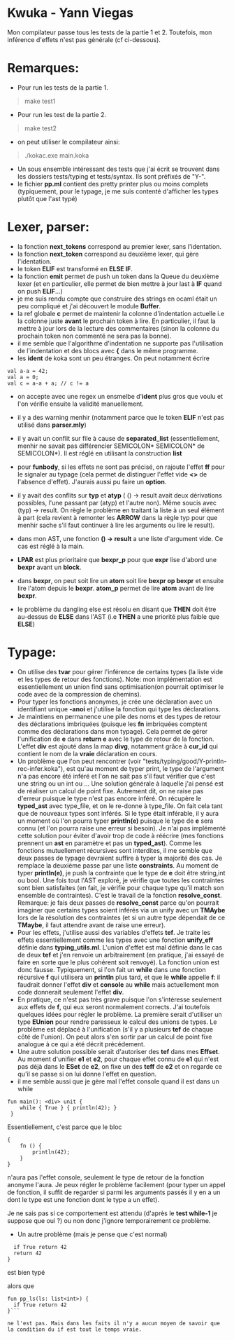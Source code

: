 # Kwuka - Yann Viegas

Mon compilateur passe tous les tests de la partie 1 et 2. Toutefois, mon inférence d'effets n'est pas générale (cf ci-dessous).

# Remarques:
- Pour run les tests de la partie 1.
> make test1
- Pour run les test de la partie 2.
> make test2
- on peut utiliser le compilateur ainsi:
> ./kokac.exe main.koka
- Un sous ensemble intéressant des tests que j'ai écrit se trouvent dans les dossiers tests/typing et tests/syntax. Ils sont préfixés de "Y-".
- le fichier **pp.ml** contient des pretty printer plus ou moins complets (typiquement, pour le typage, je me suis contenté d'afficher les types plutôt que l'ast typé)

# Lexer, parser:
- la fonction **next_tokens** correspond au premier lexer, sans l'identation.
- la fonction **next_token** correspond au deuxième lexer, qui gère l'identation.
- le token **ELIF** est transformé en **ELSE IF**.
- la fonction **emit** permet de push un token dans la Queue du deuxième lexer (et en particulier, elle permet de bien mettre à jour last à **IF** quand on push **ELIF**...)
- je me suis rendu compte que construire des strings en ocaml était un peu compliqué et j'ai découvert le module **Buffer**.
- la ref globale **c** permet de maintenir la colonne d'indentation actuelle i.e la colonne juste **avant** le prochain token à lire. En particulier, il faut la mettre à jour lors de la lecture des commentaires (sinon la colonne du prochain token non commenté ne sera pas la bonne).
- il me semble que l'algorithme d'indentation ne supporte pas l'utilisation de l'indentation et des blocs avec **{** dans le même programme.
- les **ident** de koka sont un peu étranges. On peut notamment écrire
```
val a-a = 42;
val a = 0; 
val c = a-a + a; // c != a
```
- on accepte avec une regex un ensmelbe d'**ident** plus gros que voulu et l'on vérifie ensuite la validité manuellement.


- il y a des warning menhir (notamment parce que le token **ELIF** n'est pas utilisé dans **parser.mly**)
- il y avait un conflit sur file à cause de **separated_list** (essentiellement, menhir ne savait pas différencier SEMICOLON* SEMICOLON* de SEMICOLON*). Il est réglé en utilisant la construction **list**
- pour **funbody**, si les effets ne sont pas précisé, on rajoute l'effet **ff** pour le signaler au typage (cela permet de distinguer l'effet vide **<>** de l'absence d'effet). J'aurais aussi pu faire un **option**.
- il y avait des conflits sur **typ** et **atyp** ( () -> result avait deux dérivations possibles, l'une passant par (atyp) et l'autre non). Même soucis avec (typ) -> result. On règle le problème en traitant la liste à un seul élément à part (cela revient à remonter les **ARROW** dans la règle typ pour que menhir sache s'il faut continuer à lire les arguments ou lire le result).
- dans mon AST, une fonction **() -> result** a une liste d'argument vide. Ce cas est réglé à la main.
- **LPAR** est plus prioritaire que **bexpr_p** pour que **expr** lise d'abord une **bexpr** avant un **block**.
- dans **bexpr**, on peut soit lire un **atom** soit lire **bexpr op bexpr** et ensuite lire l'atom depuis le **bexpr**. **atom_p** permet de lire **atom** avant de lire **bexpr**.
- le problème du dangling else est résolu en disant que **THEN** doit être au-dessus de **ELSE** dans l'AST (i.e **THEN** a une priorité plus faible que **ELSE**)

# Typage:

- On utilise des **tvar** pour gérer l'inférence de certains types (la liste vide et les types de retour des fonctions). Note: mon implémentation est essentiellement un union find sans optimisation(on pourrait optimiser le code avec de la compression de chemins).
- Pour typer les fonctions anonymes, je crée une déclaration avec un identifiant unique **-anoi** et j'utilise la fonction qui type les déclarations.
- Je maintiens en permanence une pile des noms et des types de retour des déclarations imbriquées (puisque les **fn** imbriquées comptent comme des déclarations dans mon typage). Cela permet de gérer l'unification de **e** dans **return e** avec le type de retour de la fonction. L'effet **div** est ajouté dans la map **divg**, notamment grâce à **cur_id** qui contient le nom de la **vraie** déclaration en cours.
- Un problème que l'on peut rencontrer (voir "tests/typing/good/Y-println-rec-infer.koka"), est qu'au moment de typer print, le type de l'argument n'a pas encore été inféré et l'on ne sait pas s'il faut vérifier que c'est une string ou un int ou ... Une solution générale à laquelle j'ai pensé est de réaliser un calcul de point fixe. Autrement dit, on ne raise pas d'erreur puisque le type n'est pas encore inféré. On récupère le **typed_ast** avec type_file, et on le re-donne à type_file. On fait cela tant que de nouveaux types sont inférés. Si le type était inférable, il y aura un moment où l'on pourra typer **println(e)** puisque le type de **e** sera connu (et l'on pourra raise une erreur si besoin). Je n'ai pas implémenté cette solution pour éviter d'avoir trop de code à réécrire (mes fonctions prennent un **ast** en paramètre et pas un **typed_ast**). Comme les fonctions mutuellement récursives sont interdites, il me semble que deux passes de typage devraient suffire à typer la majorité des cas. Je remplace la deuxième passe par une liste **constraints**. Au moment de typer **println(e)**, je push la contrainte que le type de **e** doit être string,int ou bool. Une fois tout l'AST exploré, je vérifie que toutes les contraintes sont bien satisfaites (en fait, je vérifie pour chaque type qu'il match son ensemble de contraintes). C'est le travail de la fonction **resolve_const**. Remarque: je fais deux passes de **resolve_const** parce qu'on pourrait imaginer que certains types soient inférés via un unify avec un **TMAybe** lors de la résolution des contraintes (et si un autre type dépendait de ce **TMaybe**, il faut attendre avant de raise une erreur).
- Pour les effets, j'utilise aussi des variables d'effets **tef**. Je traite les effets essentiellement comme les types avec une fonction **unify_eff** définie dans **typing_utils.ml**. L'union d'effet est mal définie dans le cas de deux **tef** et j'en renvoie un arbitrairement (en pratique, j'ai essayé de faire en sorte que le plus cohérent soit renvoyé). La fonction union est donc fausse. Typiquement, si l'on fait un **while** dans une fonction récursive **f** qui utilisera un **println** plus tard, et que le **while** appelle **f**:  il faudrait donner l'effet **div** et **console** au **while** mais actuellement mon code donnerait seulement l'effet **div**.
- En pratique, ce n'est pas très grave puisque l'on s'intéresse seulement aux effets de **f**, qui eux seront normalement corrects. J'ai toutefois quelques idées pour régler le problème. La première serait d'utiliser un type **EUnion** pour rendre paresseux le calcul des unions de types. Le problème est déplacé à l'unification (s'il y a plusieurs **tef** de chaque côté de l'union). On peut alors s'en sortir par un calcul de point fixe analogue à ce qui a été décrit précédement. 
- Une autre solution possible serait d'autoriser des **tef** dans mes **Effset**. Au moment d'unifier **e1** et **e2**, pour chaque effet connu de **e1** qui n'est pas déjà dans le **ESet** de **e2**, on fixe un des **teff** de **e2** et on regarde ce qu'il se passe si on lui donne l'effet en question.
- il me semble aussi que je gère mal l'effet console quand il est dans un while
```
fun main(): <div> unit {
    while { True } { println(42); } 
 }
```

Essentiellement, c'est parce que le bloc
```
{
    fn () {
        println(42);
    }
}
```
n'aura pas l'effet console, seulement le type de retour de la fonction anonyme l'aura. Je peux régler le problème facilement (pour typer un appel de fonction, il suffit de regarder si parmi les arguments passés il y en a un dont le type est une fonction dont le type a un effet).

Je ne sais pas si ce comportement est attendu (d'après le **test while-1** je suppose que oui ?) ou non donc j'ignore temporairement ce problème.

- Un autre problème (mais je pense que c'est normal)
```fun pp_ls(ls: list<int>) {
  if True return 42
  return 42
}
```
 
est bien typé

alors que
```
fun pp_ls(ls: list<int>) {
  if True return 42
}```

ne l'est pas. Mais dans les faits il n'y a aucun moyen de savoir que la condition du if est tout le temps vraie.
